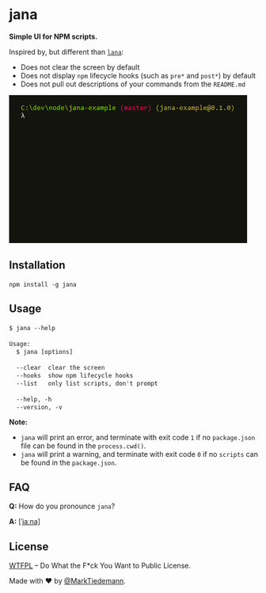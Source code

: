 # jana

**Simple UI for NPM scripts.**

Inspired by, but different than [`lana`](https://github.com/paprikka/lana-cli):

- Does not clear the screen by default
- Does not display `npm` lifecycle hooks (such as `pre*` and `post*`) by default
- Does not pull out descriptions of your commands from the `README.md`

![](https://raw.githubusercontent.com/MarkTiedemann/jana/master/example.gif)

## Installation

```
npm install -g jana
```

## Usage

```
$ jana --help

Usage:
  $ jana [options]

  --clear  clear the screen
  --hooks  show npm lifecycle hooks
  --list   only list scripts, don't prompt
  
  --help, -h
  --version, -v
```

**Note:**
- `jana` will print an error, and terminate with exit code `1` if no `package.json` file can be found in the `process.cwd()`.
- `jana` will print a warning, and terminate with exit code `0` if no `scripts` can be found in the `package.json`.

## FAQ

**Q:** How do you pronounce `jana`?

**A:** [[ˈjaːna]](https://en.wiktionary.org/wiki/Jana#German)

## License

[WTFPL](http://www.wtfpl.net/) – Do What the F*ck You Want to Public License.

Made with :heart: by [@MarkTiedemann](https://twitter.com/MarkTiedemannDE).